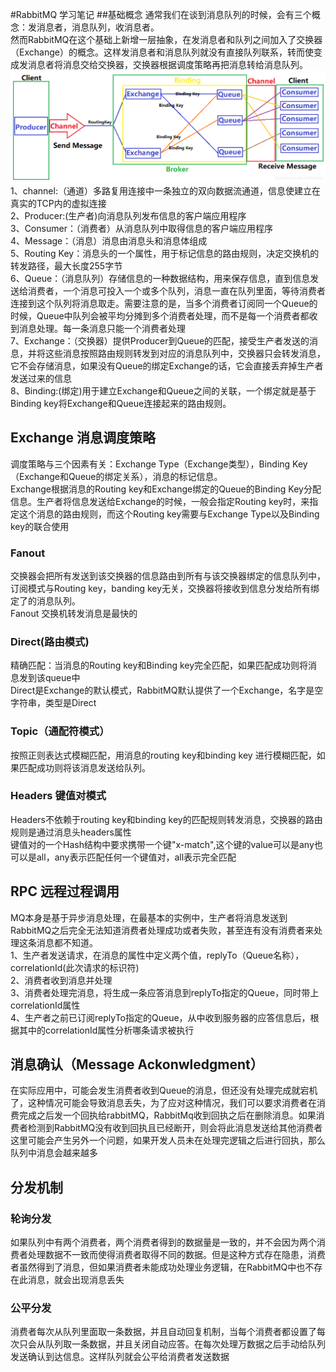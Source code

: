 #RabbitMQ 学习笔记
##基础概念
通常我们在谈到消息队列的时候，会有三个概念：发消息者，消息队列，收消息者。  
然而RabbitMQ在这个基础上新增一层抽象，在发消息者和队列之间加入了交换器（Exchange）的概念。这样发消息者和消息队列就没有直接队列联系，转而使变成发消息者将消息交给交换器，交换器根据调度策略再把消息转给消息队列。  
 ![RabbitMQ的流程](image/20181120161646287.png)
 1、channel:（通道）多路复用连接中一条独立的双向数据流通道，信息使建立在真实的TCP内的虚拟连接  
 2、Producer:(生产者)向消息队列发布信息的客户端应用程序  
 3、Consumer：（消费者）从消息队列中取得信息的客户端应用程序  
 4、Message：（消息）消息由消息头和消息体组成  
 5、Routing Key：消息头的一个属性，用于标记信息的路由规则，决定交换机的转发路径，最大长度255字节  
 6、Queue：（消息队列）存储信息的一种数据结构，用来保存信息，直到信息发送给消费者，一个消息可投入一个或多个队列，消息一直在队列里面，等待消费者连接到这个队列将消息取走。需要注意的是，当多个消费者订阅同一个Queue的时候，Queue中队列会被平均分摊到多个消费者处理，而不是每一个消费者都收到消息处理。每一条消息只能一个消费者处理  
 7、Exchange：（交换器）提供Producer到Queue的匹配，接受生产者发送的消息，并将这些消息按照路由规则转发到对应的消息队列中，交换器只会转发消息，它不会存储消息，如果没有Queue的绑定Exchange的话，它会直接丢弃掉生产者发送过来的信息  
 8、Binding:(绑定)用于建立Exchange和Queue之间的关联，一个绑定就是基于Binding key将Exchange和Queue连接起来的路由规则。
 ## Exchange 消息调度策略
 调度策略与三个因素有关：Exchange Type（Exchange类型），Binding Key（Exchange和Queue的绑定关系），消息的标记信息。  
 Exchange根据消息的Routing key和Exchange绑定的Queue的Binding Key分配信息。生产者将信息发送给Exchange的时候，一般会指定Routing key时，来指定这个消息的路由规则，而这个Routing key需要与Exchange Type以及Binding key的联合使用  
 ### Fanout
 交换器会把所有发送到该交换器的信息路由到所有与该交换器绑定的信息队列中，订阅模式与Routing key，banding key无关，交换器将接收到信息分发给所有绑定了的消息队列。  
 Fanout 交换机转发消息是最快的
 ### Direct(路由模式)
 精确匹配：当消息的Routing key和Binding key完全匹配，如果匹配成功则将消息发到该queue中  
 Direct是Exchange的默认模式，RabbitMQ默认提供了一个Exchange，名字是空字符串，类型是Direct
 ### Topic（通配符模式）
 按照正则表达式模糊匹配，用消息的routing key和binding key 进行模糊匹配，如果匹配成功则将该消息发送给队列。
 ### Headers 键值对模式
 Headers不依赖于routing key和binding key的匹配规则转发消息，交换器的路由规则是通过消息头headers属性  
 键值对的一个Hash结构中要求携带一个键"x-match",这个键的value可以是any也可以是all，any表示匹配任何一个键值对，all表示完全匹配
 ## RPC 远程过程调用
 MQ本身是基于异步消息处理，在最基本的实例中，生产者将消息发送到RabbitMQ之后完全无法知道消费者处理成功或者失败，甚至连有没有消费者来处理这条消息都不知道。  
 1、生产者发送请求，在消息的属性中定义两个值，replyTo（Queue名称），correlationId(此次请求的标识符)  
 2、消费者收到消息并处理  
 3、消费者处理完消息，将生成一条应答消息到replyTo指定的Queue，同时带上correlationId属性  
 4、生产者之前已订阅replyTo指定的Queue，从中收到服务器的应答信息后，根据其中的correlationId属性分析哪条请求被执行
 ## 消息确认（Message Ackonwledgment）
 在实际应用中，可能会发生消费者收到Queue的消息，但还没有处理完成就宕机了，这种情况可能会导致消息丢失，为了应对这种情况，我们可以要求消费者在消费完成之后发一个回执给rabbitMQ，RabbitMq收到回执之后在删除消息。如果消费者检测到RabbitMQ没有收到回执且已经断开，则会将此消息发送给其他消费者  
 这里可能会产生另外一个问题，如果开发人员未在处理完逻辑之后进行回执，那么队列中消息会越来越多
 ## 分发机制
 ### 轮询分发
 如果队列中有两个消费者，两个消费者得到的数据量是一致的，并不会因为两个消费者处理数据不一致而使得消费者取得不同的数据。但是这种方式存在隐患，消费者虽然得到了消息，但如果消费者未能成功处理业务逻辑，在RabbitMQ中也不存在此消息，就会出现消息丢失
 ### 公平分发
 消费者每次从队列里面取一条数据，并且自动回复机制，当每个消费者都设置了每次只会从队列取一条数据，并且关闭自动应答。在每次处理万数据之后手动给队列发送确认到达信息。这样队列就会公平给消费者发送数据  
 
 
